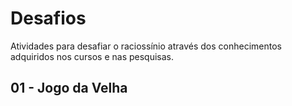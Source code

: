 # Desafios
Atividades para desafiar o raciossínio através dos conhecimentos adquiridos nos cursos e nas pesquisas.


## 01 - Jogo da Velha